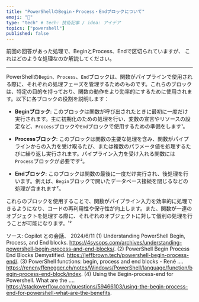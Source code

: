 ```yaml
---
title: "PowerShellのBegin・Process・Endブロックについて"
emoji: "🍣"
type: "tech" # tech: 技術記事 / idea: アイデア
topics: ["powershell"]
published: false
---
```

前回の回答があった処理で、BeginとProcess、Endで区切られていますが、
これはどのような処理なのか解説してください。

-----

PowerShellの`Begin`、`Process`、`End`ブロックは、関数がパイプラインで使用される際に、それぞれの処理フェーズを管理するためのものです。これらのブロックは、特定の目的を持っており、関数の動作をより効率的にするために使用されます。以下に各ブロックの役割を説明します：

- **Beginブロック**: このブロックは関数が呼び出されたときに最初に一度だけ実行されます。主に初期化のための処理を行い、変数の宣言やリソースの設定など、`Process`ブロックや`End`ブロックで使用するための準備をします¹。

- **Processブロック**: このブロックは関数の主要な処理を含み、関数がパイプラインからの入力を受け取るたび、または複数のパラメータ値を処理するたびに繰り返し実行されます。パイプライン入力を受け入れる関数には`Process`ブロックが必要です²。

- **Endブロック**: このブロックは関数の最後に一度だけ実行され、後処理を行います。例えば、`Begin`ブロックで開いたデータベース接続を閉じるなどの処理が含まれます²。

これらのブロックを使用することで、関数がパイプライン入力を効率的に処理できるようになり、コードの再利用性や保守性が向上します。また、関数が一連のオブジェクトを処理する際に、それぞれのオブジェクトに対して個別の処理を行うことが可能になります。¹²

ソース: Copilot との会話、 2024/6/11
(1) Understanding PowerShell Begin, Process, and End blocks. https://4sysops.com/archives/understanding-powershell-begin-process-and-end-blocks/.
(2) PowerShell Begin Process End Blocks Demystified. https://jeffbrown.tech/powershell-begin-process-end/.
(3) PowerShell functions: begin, process and end blocks - René .... https://renenyffenegger.ch/notes/Windows/PowerShell/language/function/begin-process-end-block/index.
(4) Using the Begin-process-end for Powershell. What are the .... https://stackoverflow.com/questions/59466103/using-the-begin-process-end-for-powershell-what-are-the-benefits.
